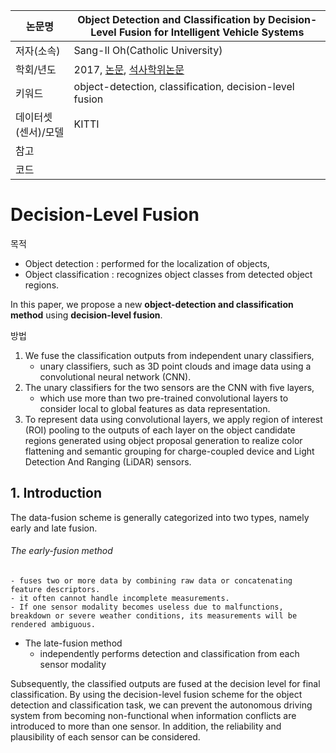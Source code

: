 | 논문명 | Object Detection and Classification by Decision-Level Fusion for Intelligent Vehicle Systems |
| --- | --- |
| 저자\(소속\) | Sang-Il Oh\(Catholic University\) |
| 학회/년도 | 2017, [논문](https://www.ncbi.nlm.nih.gov/pmc/articles/PMC5298778/), [석사학위논문](http://academic.naver.com/article.naver?doc_id=195223326) |
| 키워드 |  object-detection, classification, decision-level fusion |
| 데이터셋(센서)/모델 | KITTI |
| 참고 |  |
| 코드 |  |

# Decision-Level Fusion

목적 
- Object detection :  performed for the localization of objects,
- Object classification : recognizes object classes from detected object regions.

In this paper, we propose a new **object-detection and classification method** using **decision-level fusion**. 

방법 
1. We fuse the classification outputs from independent unary classifiers, 
	- unary classifiers, such as 3D point clouds and image data using a convolutional neural network (CNN). 
2. The unary classifiers for the two sensors are the CNN with five layers, 
	- which use more than two pre-trained convolutional layers to consider local to global features as data representation. 
3. To represent data using convolutional layers, we apply region of interest (ROI) pooling to the outputs of each layer on the object candidate regions generated using object proposal generation to realize color flattening and semantic grouping for charge-coupled device and Light Detection And Ranging (LiDAR) sensors.

## 1. Introduction


The data-fusion scheme is generally categorized into two types, namely early and late fusion. 

###### The early-fusion method 
	- fuses two or more data by combining raw data or concatenating feature descriptors. 
	- it often cannot handle incomplete measurements. 
	- If one sensor modality becomes useless due to malfunctions, breakdown or severe weather conditions, its measurements will be rendered ambiguous. 
- The late-fusion method 
	- independently performs detection and classification from each sensor modality


Subsequently, the classified outputs
are fused at the decision level for final classification. By using the decision-level fusion scheme for the
object detection and classification task, we can prevent the autonomous driving system from becoming
non-functional when information conflicts are introduced to more than one sensor. In addition,
the reliability and plausibility of each sensor can be considered.


<!--stackedit_data:
eyJoaXN0b3J5IjpbLTEyNTM3ODM5NzBdfQ==
-->